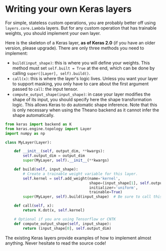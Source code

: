 # Writing your own Keras layers

For simple, stateless custom operations, you are probably better off using `layers.core.Lambda` layers. But for any custom operation that has trainable weights, you should implement your own layer.

Here is the skeleton of a Keras layer, **as of Keras 2.0** (if you have an older version, please upgrade). There are only three methods you need to implement:

- `build(input_shape)`: this is where you will define your weights. This method must set `self.built = True` at the end, which can be done by calling `super([Layer], self).build()`.
- `call(x)`: this is where the layer's logic lives. Unless you want your layer to support masking, you only have to care about the first argument passed to `call`: the input tensor.
- `compute_output_shape(input_shape)`: in case your layer modifies the shape of its input, you should specify here the shape transformation logic. This allows Keras to do automatic shape inference. Note that this is only necessary when using the Theano backend as it cannot infer the shape automatically.

```python
from keras import backend as K
from keras.engine.topology import Layer
import numpy as np

class MyLayer(Layer):

    def __init__(self, output_dim, **kwargs):
        self.output_dim = output_dim
        super(MyLayer, self).__init__(**kwargs)

    def build(self, input_shape):
        # Create a trainable weight variable for this layer.
        self.kernel = self.add_weight(name='kernel', 
                                      shape=(input_shape[1], self.output_dim),
                                      initializer='uniform',
                                      trainable=True)
        super(MyLayer, self).build(input_shape)  # Be sure to call this at the end

    def call(self, x):
        return K.dot(x, self.kernel)

	# Optional if you are using Tensorflow or CNTK
    def compute_output_shape(self, input_shape):
        return (input_shape[0], self.output_dim)
```

The existing Keras layers provide examples of how to implement almost anything. Never hesitate to read the source code!
